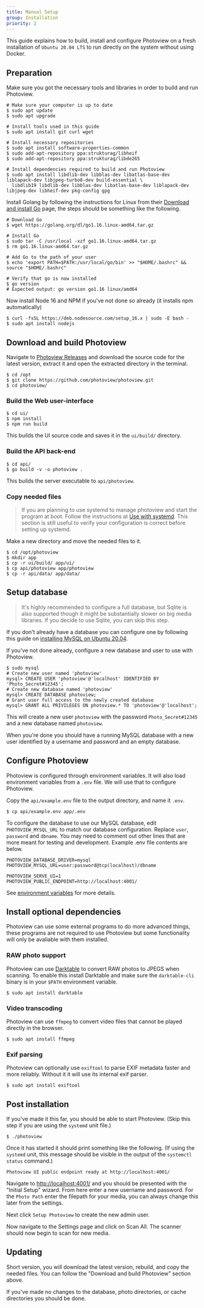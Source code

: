 ```yaml
---
title: Manual Setup
group: Installation
priority: 2
---
```


This guide explains how to build, install and configure Photoview
on a fresh installation of `Ubuntu 20.04 LTS` to run directly on the system without using Docker.

## Preparation

Make sure you got the necessary tools and libraries in order to build and run Photoview.

```shell
# Make sure your computer is up to date
$ sudo apt update
$ sudo apt upgrade

# Install tools used in this guide
$ sudo apt install git curl wget

# Install necessary repositories
$ sudo apt install software-properties-common
$ sudo add-apt-repository ppa:strukturag/libheif
$ sudo add-apt-repository ppa:strukturag/libde265

# Install dependencies required to build and run Photoview
$ sudo apt install libdlib-dev libblas-dev libatlas-base-dev liblapack-dev libjpeg-turbo8-dev build-essential \
  libdlib19 libdlib-dev libblas-dev libatlas-base-dev liblapack-dev libjpeg-dev libheif-dev pkg-config gpg
```

Install Golang by following the instructions for Linux from their [Download and install Go](https://golang.org/doc/install) page, the steps should be something like the following.

```shell
# Download Go
$ wget https://golang.org/dl/go1.16.linux-amd64.tar.gz

# Install Go
$ sudo tar -C /usr/local -xzf go1.16.linux-amd64.tar.gz
$ rm go1.16.linux-amd64.tar.gz

# Add Go to the path of your user
$ echo 'export PATH=$PATH:/usr/local/go/bin' >> "$HOME/.bashrc" && source "$HOME/.bashrc"

# Verify that go is now installed
$ go version
# Expected output: go version go1.16 linux/amd64
```

Now install Node 16 and NPM if you've not done so already (it installs npm automatically)

```shell
$ curl -fsSL https://deb.nodesource.com/setup_16.x | sudo -E bash -
$ sudo apt install nodejs
```

## Download and build Photoview

Navigate to [Photoview Releases](https://github.com/photoview/photoview/releases) and download the source code for the latest version, extract it and open the extracted directory in the terminal.

```shell
$ cd /opt
$ git clone https://github.com/photoview/photoview.git
$ cd photoview/
```

### Build the Web user-interface

```shell
$ cd ui/
$ npm install
$ npm run build
```

This builds the UI source code and saves it in the `ui/build/` directory.

### Build the API back-end

```shell
$ cd api/
$ go build -v -o photoview .
```

This builds the server executable to `api/photoview`.

### Copy needed files

> If you are planning to use systemd to manage photoview and start the program at boot. Follow the instructions at [Use with systemd]().
> This section is still useful to verify your configuration is correct before setting up systemd.

Make a new directory and move the needed files to it.

```shell
$ cd /opt/photoview
$ mkdir app
$ cp -r ui/build/ app/ui/
$ cp api/photoview app/photoview
$ cp -r api/data/ app/data/
```

## Setup database

> It's highly recommended to configure a full database,
> but Sqlite is also supported though it might be substantially slower on big media libraries.
> If you decide to use Sqlite, you can skip this step.

If you don't already have a database you can configure one by following this guide on [installing MySQL on Ubuntu 20.04](https://www.digitalocean.com/community/tutorials/how-to-install-mysql-on-ubuntu-20-04).

If you've not done already, configure a new database and user to use with Photoview.

```shell
$ sudo mysql
# Create new user named 'photoview'
mysql> CREATE USER 'photoview'@'localhost' IDENTIFIED BY 'Photo_Secret#12345';
# Create new database named 'photoview'
mysql> CREATE DATABASE photoview;
# Grant user full access to the newly created database
mysql> GRANT ALL PRIVILEGES ON photoview.* TO 'photoview'@'localhost';
```

This will create a new user `photoview` with the password `Photo_Secret#12345` and a new database named `photoview`.

When you're done you should have a running MySQL database with a new user identified by a username and password and an empty database.

## Configure Photoview

Photoview is configured through environment variables. It will also load environment variables from a `.env` file.
We will use that to configure Photoview.

Copy the `api/example.env` file to the output directory, and name it `.env`.

```shell
$ cp api/example.env app/.env
```

To configure the database to use our MySQL database, edit `PHOTOVIEW_MYSQL_URL` to match our database configuration.
Replace `user`, `password` and `dbname`. You may need to comment out other lines that are more meant for testing and development.
Example .env file contents are below.

```
PHOTOVIEW_DATABASE_DRIVER=mysql
PHOTOVIEW_MYSQL_URL=user:password@tcp(localhost)/dbname

PHOTOVIEW_SERVE_UI=1
PHOTOVIEW_PUBLIC_ENDPOINT=http://localhost:4001/
```

See [environment variables](/docs/installation-environment-variables/) for more details.

## Install optional dependencies

Photoview can use some external programs to do more advanced things,
these programs are not required to use Photoview but some functionality will only be avaliable with them installed.

### RAW photo support

Photoview can use [Darktable](https://www.darktable.org/) to convert RAW photos to JPEGS when scanning.
To enable this install Darktable and make sure the `darktable-cli` binary is in your `$PATH` environment variable.

```shell
$ sudo apt install darktable
```

### Video transcoding

Photoview can use `ffmpeg` to convert video files that cannot be played directly in the browser.

```shell
$ sudo apt install ffmpeg
```

### Exif parsing

Photoview can optionally use `exiftool` to parse EXIF metadata faster and more reliably. Without it it will use its internal exif parser.

```shell
$ sudo apt install exiftool
```

## Post installation

If you've made it this far, you should be able to start Photoview.
(Skip this step if you are using the `systemd` unit file.)

```shell
$ ./photoview
```

Once it has started it should print something like the following.
(If using the `systemd` unit, this message should be visible in the output of the `systemctl status` command.)

```
Photoview UI public endpoint ready at http://localhost:4001/
```

Navigate to [http://localhost:4001/](http://localhost:4001/) and you should be presented with the "Initial Setup" wizard.
From here enter a new username and password. For the `Photo Path` enter the filepath for your media, you can always change this later from the settings.

Next click `Setup Photoview` to create the new admin user.

Now navigate to the Settings page and click on Scan All. The scanner should now begin to scan for new media.

## Updating

Short version, you will download the latest version, rebuild, and copy the needed files. You can follow the "Download and build Photoview" section above.

If you've made no changes to the database, photo directories, or cache directories you should be done.
